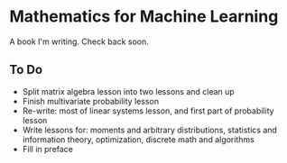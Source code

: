# Mathematics for Machine Learning
A book I'm writing. Check back soon.

## To Do
- Split matrix algebra lesson into two lessons and clean up
- Finish multivariate probability lesson
- Re-write: most of linear systems lesson, and first part of probability lesson
- Write lessons for: moments and arbitrary distributions, statistics and information theory, optimization, discrete math and algorithms
- Fill in preface
